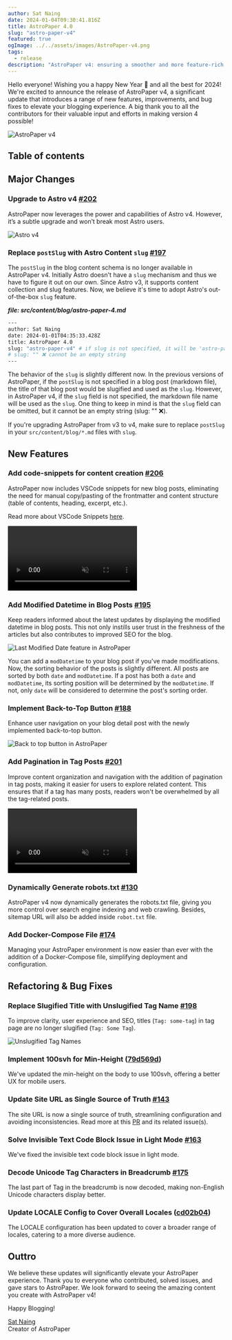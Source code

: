 ```yaml
---
author: Sat Naing
date: 2024-01-04T09:30:41.816Z
title: AstroPaper 4.0
slug: "astro-paper-v4"
featured: true
ogImage: ../../assets/images/AstroPaper-v4.png
tags:
  - release
description: "AstroPaper v4: ensuring a smoother and more feature-rich blogging experience."
---
```


Hello everyone! Wishing you a happy New Year 🎉 and all the best for 2024! We're excited to announce the release of AstroPaper v4, a significant update that introduces a range of new features, improvements, and bug fixes to elevate your blogging experience. A big thank you to all the contributors for their valuable input and efforts in making version 4 possible!

![AstroPaper v4](@assets/images/AstroPaper-v4.png)

## Table of contents

## Major Changes

### Upgrade to Astro v4 [#202](https://github.com/satnaing/astro-paper/pull/202)

AstroPaper now leverages the power and capabilities of Astro v4. However, it’s a subtle upgrade and won’t break most Astro users.

![Astro v4](https://astro.build/_astro/header-astro-4.GLp8HjfV.webp)

### Replace `postSlug` with Astro Content `slug` [#197](https://github.com/satnaing/astro-paper/pull/197)

The `postSlug` in the blog content schema is no longer available in AstroPaper v4. Initially Astro doesn't have a `slug` mechanism and thus we have to figure it out on our own. Since Astro v3, it supports content collection and slug features. Now, we believe it's time to adopt Astro's out-of-the-box `slug` feature.

**_file: src/content/blog/astro-paper-4.md_**

```bash
---
author: Sat Naing
date: 2024-01-01T04:35:33.428Z
title: AstroPaper 4.0
slug: "astro-paper-v4" # if slug is not specified, it will be 'astro-paper-4' (file name).
# slug: "" ❌ cannot be an empty string
---
```

The behavior of the `slug` is slightly different now. In the previous versions of AstroPaper, if the `postSlug` is not specified in a blog post (markdown file), the title of that blog post would be slugified and used as the `slug`. However, in AstroPaper v4, if the `slug` field is not specified, the markdown file name will be used as the `slug`. One thing to keep in mind is that the `slug` field can be omitted, but it cannot be an empty string (slug: "" ❌).

If you're upgrading AstroPaper from v3 to v4, make sure to replace `postSlug` in your `src/content/blog/*.md` files with `slug`.

## New Features

### Add code-snippets for content creation [#206](https://github.com/satnaing/astro-paper/pull/206)

AstroPaper now includes VSCode snippets for new blog posts, eliminating the need for manual copy/pasting of the frontmatter and content structure (table of contents, heading, excerpt, etc.).

Read more about VSCode Snippets [here](https://code.visualstudio.com/docs/editor/userdefinedsnippets#:~:text=In%20Visual%20Studio%20Code%2C%20snippets,Snippet%20in%20the%20Command%20Palette).

<video autoplay muted="muted" controls plays-inline="true" class="border border-skin-line">
  <source src="https://github.com/satnaing/astro-paper/assets/53733092/136f1903-bade-40a2-b6bb-285a3c726350" type="video/mp4">
</video>

### Add Modified Datetime in Blog Posts [#195](https://github.com/satnaing/astro-paper/pull/195)

Keep readers informed about the latest updates by displaying the modified datetime in blog posts. This not only instills user trust in the freshness of the articles but also contributes to improved SEO for the blog.

![Last Modified Date feature in AstroPaper](https://github.com/satnaing/astro-paper/assets/53733092/cc89585e-148e-444d-9da1-0d496e867175)

You can add a `modDatetime` to your blog post if you've made modifications. Now, the sorting behavior of the posts is slightly different. All posts are sorted by both `date` and `modDatetime`. If a post has both a `date` and `modDatetime`, its sorting position will be determined by the `modDatetime`. If not, only `date` will be considered to determine the post's sorting order.

### Implement Back-to-Top Button [#188](https://github.com/satnaing/astro-paper/pull/188)

Enhance user navigation on your blog detail post with the newly implemented back-to-top button.

![Back to top button in AstroPaper](https://github.com/satnaing/astro-paper/assets/53733092/79854957-7877-4f19-936e-ad994b772074)

### Add Pagination in Tag Posts [#201](https://github.com/satnaing/astro-paper/pull/201)

Improve content organization and navigation with the addition of pagination in tag posts, making it easier for users to explore related content. This ensures that if a tag has many posts, readers won't be overwhelmed by all the tag-related posts.

<video autoplay loop="loop" muted="muted" plays-inline="true" class="border border-skin-line">
  <source src="https://github.com/satnaing/astro-paper/assets/53733092/9bad87f5-dcf5-4b79-b67a-d6c7244cd616" type="video/mp4">
</video>

### Dynamically Generate robots.txt [#130](https://github.com/satnaing/astro-paper/pull/130)

AstroPaper v4 now dynamically generates the robots.txt file, giving you more control over search engine indexing and web crawling. Besides, sitemap URL will also be added inside `robot.txt` file.

### Add Docker-Compose File [#174](https://github.com/satnaing/astro-paper/pull/174)

Managing your AstroPaper environment is now easier than ever with the addition of a Docker-Compose file, simplifying deployment and configuration.

## Refactoring & Bug Fixes

### Replace Slugified Title with Unslugified Tag Name [#198](https://github.com/satnaing/astro-paper/pull/198)

To improve clarity, user experience and SEO, titles (`Tag: some-tag`) in tag page are no longer slugified (`Tag: Some Tag`).

![Unslugified Tag Names](https://github.com/satnaing/astro-paper/assets/53733092/2fe90d6e-ec52-467b-9c44-95009b3ae0b7)

### Implement 100svh for Min-Height ([79d569d](https://github.com/satnaing/astro-paper/commit/79d569d053036f2113519f41b0d257523d035b76))

We've updated the min-height on the body to use 100svh, offering a better UX for mobile users.

### Update Site URL as Single Source of Truth [#143](https://github.com/satnaing/astro-paper/pull/143)

The site URL is now a single source of truth, streamlining configuration and avoiding inconsistencies. Read more at this [PR](https://github.com/satnaing/astro-paper/pull/143) and its related issue(s).

### Solve Invisible Text Code Block Issue in Light Mode [#163](https://github.com/satnaing/astro-paper/pull/163)

We've fixed the invisible text code block issue in light mode.

### Decode Unicode Tag Characters in Breadcrumb [#175](https://github.com/satnaing/astro-paper/pull/175)

The last part of Tag in the breadcrumb is now decoded, making non-English Unicode characters display better.

### Update LOCALE Config to Cover Overall Locales ([cd02b04](https://github.com/satnaing/astro-paper/commit/cd02b047d2b5e3b4a2940c0ff30568cdebcec0b8))

The LOCALE configuration has been updated to cover a broader range of locales, catering to a more diverse audience.

## Outtro

We believe these updates will significantly elevate your AstroPaper experience. Thank you to everyone who contributed, solved issues, and gave stars to AstroPaper. We look forward to seeing the amazing content you create with AstroPaper v4!

Happy Blogging!

[Sat Naing](https://satnaing.dev) <br/>
Creator of AstroPaper
